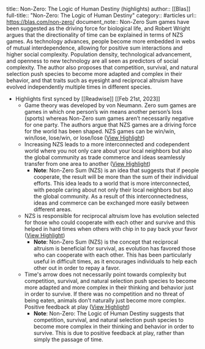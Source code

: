title:: Non-Zero: The Logic of Human Destiny (highlights)
author:: [[Blas]]
full-title:: "Non-Zero: The Logic of Human Destiny"
category:: #articles
url:: https://blas.com/non-zero/
document_note:: Non-Zero Sum games have been suggested as the driving force for biological life, and Robert Wright argues that the directionality of time can be explained in terms of NZS games. As technology advances, people become more embedded in webs of mutual interdependence, allowing for positive sum interactions and higher social complexity. Population density, technological advancement, and openness to new technology are all seen as predictors of social complexity. The author also proposes that competition, survival, and natural selection push species to become more adapted and complex in their behavior, and that traits such as eyesight and reciprocal altruism have evolved independently multiple times in different species.

- Highlights first synced by [[Readwise]] [[Feb 21st, 2023]]
	- Game theory was developed by von Neumann. Zero sum games are games in which one person’s win means another person’s loss (sports) whereas Non-Zero sum games aren’t necessarily negative for one party. The authors argue that NZS games are a driving force for the world has been shaped. NZS games can be win/win, win/lose, lose/win, or lose/lose ([View Highlight](https://read.readwise.io/read/01gsq5p3xhz3kc6ww3awy3p22y))
	- Increasing NZS leads to a more interconnected and codependent world where you not only care about your local neighbors but also the global community as trade commerce and ideas seamlessly transfer from one area to another ([View Highlight](https://read.readwise.io/read/01gsq5p9fwjd8hkp7zdqnz2a0e))
		- **Note**: Non-Zero Sum (NZS) is an idea that suggests that if people cooperate, the result will be more than the sum of their individual efforts. This idea leads to a world that is more interconnected, with people caring about not only their local neighbors but also the global community. As a result of this interconnectedness, ideas and commerce can be exchanged more easily between different areas.
	- NZS is responsible for reciprocal altruism love has evolution selected for those who could cooperate with each other and survive and this helped in hard times when others with chip in to pay back your favor ([View Highlight](https://read.readwise.io/read/01gsq5qr54385fzsk90nbc6d2q))
		- **Note**: Non-Zero Sum (NZS) is the concept that reciprocal altruism is beneficial for survival, as evolution has favored those who can cooperate with each other. This has been particularly useful in difficult times, as it encourages individuals to help each other out in order to repay a favor.
	- Time's arrow does not necessarily point towards complexity but competition, survival, and natural selection push species to become more adapted and more complex in their thinking and behavior just in order to survive. If there was no competition and no threat of being eaten, animals don’t naturally just become more complex. Positive feedback at play ([View Highlight](https://read.readwise.io/read/01gsq5pr56rfy6vswkpme3qr82))
		- **Note**: Non-Zero: The Logic of Human Destiny suggests that competition, survival, and natural selection push species to become more complex in their thinking and behavior in order to survive. This is due to positive feedback at play, rather than simply the passage of time.